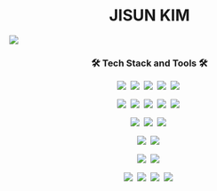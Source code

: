 
<h1 align="center">JISUN KIM</h1>
<a href="https://hits.seeyoufarm.com"><img src="https://hits.seeyoufarm.com/api/count/incr/badge.svg?url=https%3A%2F%2Fgithub.com%2Fzsunkim&count_bg=%2379C83D&title_bg=%23555555&icon=&icon_color=%23E7E7E7&title=views&edge_flat=true"/></a>
<h3 align="center">🛠️ Tech Stack and Tools 🛠️</h3>
<p align="center">
<img src="https://img.shields.io/badge/TypeScript-3178C6?style=flat-square&logo=TypeScript&logoColor=white"/></a>&nbsp
<img src="https://img.shields.io/badge/PHP-777BB4?style=flat-square&logo=PHP&logoColor=white"/></a>&nbsp
<img src="https://img.shields.io/badge/Java-007396?style=flat-square&logo=Java&logoColor=white"/></a>&nbsp
<img src="https://img.shields.io/badge/Python-3766AB?style=flat-square&logo=Python&logoColor=white"/></a>&nbsp
<img src="https://img.shields.io/badge/Javascript-F7DF1E?style=flat-square&logo=Javascript&logoColor=white"/></a>&nbsp
</p>
<p align="center">
<img src="https://img.shields.io/badge/NestJS-E0234E?style=flat-square&logo=NestJS&logoColor=white"/></a>&nbsp
<img src="https://img.shields.io/badge/Laravel-FF2D20?style=flat-square&logo=Laravel&logoColor=white"/></a>&nbsp
<img src="https://img.shields.io/badge/Git-F05032?style=flat-square&logo=Git&logoColor=white"/></a>&nbsp
<img src="https://img.shields.io/badge/GitHub-181717?style=flat-square&logo=GitHub&logoColor=white"/></a>&nbsp
<img src="https://img.shields.io/badge/GitLab-FCA121?style=flat-square&logo=GitLab&logoColor=white"/></a>&nbsp
</p>
<p align="center">
<img src="https://img.shields.io/badge/Docker-2496ED?style=flat-square&logo=Docker&logoColor=white"/></a>&nbsp
<img src="https://img.shields.io/badge/GitHub Actions-2088FF?style=flat-square&logo=GitHub Actions&logoColor=white"/></a>&nbsp
<img src="https://img.shields.io/badge/Amazon AWS-232F3E?style=flat-square&logo=Amazon AWS&logoColor=white"/></a>&nbsp
</p>
<p align="center">
<img src="https://img.shields.io/badge/MySQL-4479A1?style=flat-square&logo=MySQL&logoColor=white"/></a>&nbsp
<img src="https://img.shields.io/badge/MongoDB-47A248?style=flat-square&logo=MongoDB&logoColor=white"/></a>&nbsp
</p>
<p align="center">
<img src="https://img.shields.io/badge/Visual Studio Code-007ACC?style=flat-square&logo=Visual Studio Code&logoColor=white"/></a>&nbsp
<img src="https://img.shields.io/badge/PhpStorm-000000?style=flat-square&logo=PhpStorm&logoColor=white"/></a>&nbsp
</p>
<p align="center">
<img src="https://img.shields.io/badge/Jira Software-0052CC?style=flat-square&logo=Jira Software&logoColor=white"/></a>&nbsp
<img src="https://img.shields.io/badge/Confluence-172B4D?style=flat-square&logo=Confluence&logoColor=white"/></a>&nbsp
<img src="https://img.shields.io/badge/Slack-4A154B?style=flat-square&logo=Slack&logoColor=white"/></a>&nbsp
<img src="https://img.shields.io/badge/Notion-000000?style=flat-square&logo=Notion&logoColor=white"/></a>&nbsp
</p>

<!--
**zsunkim/zsunkim** is a ✨ _special_ ✨ repository because its `README.md` (this file) appears on your GitHub profile.

Here are some ideas to get you started:

- 🔭 I’m currently working on ...
- 🌱 I’m currently learning ...
- 👯 I’m looking to collaborate on ...
- 🤔 I’m looking for help with ...
- 💬 Ask me about ...
- 📫 How to reach me: ...
- 😄 Pronouns: ...
- ⚡ Fun fact: ...
-->
